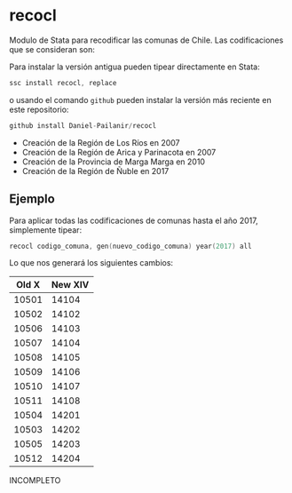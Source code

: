 # recocl
Modulo de Stata para recodificar las comunas de Chile. Las codificaciones que se consideran son:

Para instalar la versión antigua pueden tipear directamente en Stata:
```s
ssc install recocl, replace
```
o usando el comando ```github``` pueden instalar la versión más reciente en este repositorio:
```s
github install Daniel-Pailanir/recocl
```

+ Creación de la Región de Los Ríos en 2007
+ Creación de la Región de Arica y Parinacota en 2007
+ Creación de la Provincia de Marga Marga en 2010
+ Creación de la Región de Ñuble en 2017

## Ejemplo

Para aplicar todas las codificaciones de comunas hasta el año 2017, simplemente tipear:
```s
recocl codigo_comuna, gen(nuevo_codigo_comuna) year(2017) all
```

Lo que nos generará los siguientes cambios:



 |  Old  X  | New  XIV |   
 | -------- | -------- |  
 |  10501   |  14104   |
 |  10502   |  14102   |
 |  10506   |  14103   |
 |  10507   |  14104   |
 |  10508   |  14105   |    
 |  10509   |  14106   |    
 |  10510   |  14107   |    
 |  10511   |  14108   |    
 |  10504   |  14201   |
 |  10503   |  14202   |    
 |  10505   |  14203   |    
 |  10512   |  14204   | 



INCOMPLETO


